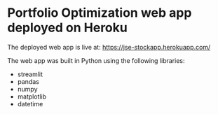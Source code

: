 # Portfolio Optimization web app deployed on Heroku

The deployed web app is live at: https://jse-stockapp.herokuapp.com/



The web app was built in Python using the following libraries:
* streamlit
* pandas
* numpy
* matplotlib
* datetime
